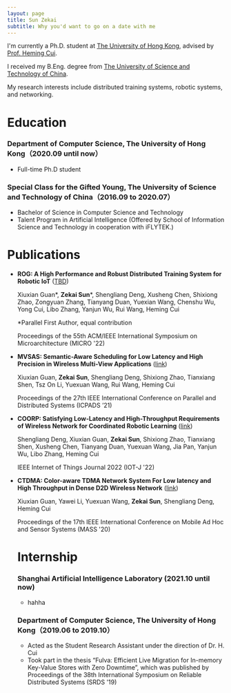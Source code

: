 ```yaml
---
layout: page
title: Sun Zekai
subtitle: Why you'd want to go on a date with me
---
```


I'm currently a Ph.D. student at [The University of Hong Kong](https://www.hku.hk/), advised by [Prof. Heming Cui](https://www.cs.hku.hk/~heming).

I received my B.Eng. degree from [The University of Science and Technology of China](https://en.ustc.edu.cn/).

My research interests include distributed training systems, robotic systems, and networking.
# Education
### Department of Computer Science, The University of Hong Kong（2020.09 until now） 
- Full-time Ph.D student
### Special Class for the Gifted Young, The University of Science and Technology of China（2016.09 to 2020.07） 
- Bachelor of Science in Computer Science and Technology
- Talent Program in Artificial Intelligence (Offered by School of Information Science and Technology in cooperation with iFLYTEK.)

# Publications
* **ROG: A High Performance and Robust Distributed Training System for Robotic IoT** ([TBD]())

  Xiuxian Guan*, **Zekai Sun***, Shengliang Deng, Xusheng Chen, Shixiong Zhao, Zongyuan Zhang, Tianyang Duan, Yuexian Wang, Chenshu Wu, Yong Cui, Libo Zhang, Yanjun Wu, Rui Wang, Heming Cui

  *Parallel First Author, equal contribution

  Proceedings of the 55th ACM/IEEE International Symposium on Microarchitecture (MICRO '22)
* **MVSAS: Semantic-Aware Scheduling for Low Latency and High Precision in Wireless Multi-View Applications** ([link](https://ieeexplore.ieee.org/document/9763805/))

  Xiuxian Guan, **Zekai Sun**, Shengliang Deng, Shixiong Zhao, Tianxiang Shen, Tsz On Li, Yuexuan Wang, Rui Wang, Heming Cui

   Proceedings of the 27th IEEE International 
Conference on Parallel and Distributed Systems (ICPADS ’21)

* **COORP: Satisfying Low-Latency and High-Throughput Requirements of Wireless Network for Coordinated Robotic Learning** ([link](https://ieeexplore.ieee.org/abstract/document/9670456))

  Shengliang Deng, Xiuxian Guan, **Zekai Sun**, Shixiong Zhao, Tianxiang Shen, Xusheng Chen, Tianyang Duan, Yuexuan Wang, Jia Pan, Yanjun Wu, Libo Zhang, Heming Cui

  IEEE Internet of Things Journal 2022 (IOT-J '22)

* **CTDMA: Color-aware TDMA Network System For Low latency and High Throughput in Dense D2D Wireless Network** ([link](https://ieeexplore.ieee.org/document/9356015))

  Xiuxian Guan, Yawei Li, Yuexuan Wang, **Zekai Sun**, Shengliang Deng, Heming Cui

  Proceedings of the 17th IEEE International Conference on Mobile Ad Hoc and Sensor Systems (MASS '20)

  # Internship
  ### Shanghai Artificial Intelligence Laboratory (2021.10 until now)
    - hahha
  ### Department of Computer Science, The University of Hong Kong（2019.06 to 2019.10） 
    - Acted as the Student Research Assistant under the direction of Dr. H. Cui
    - Took part in the thesis “Fulva: Efficient Live Migration for In-memory Key-Value Stores with Zero Downtime”, which was published by Proceedings of the 38th International Symposium on Reliable Distributed Systems (SRDS '19)
